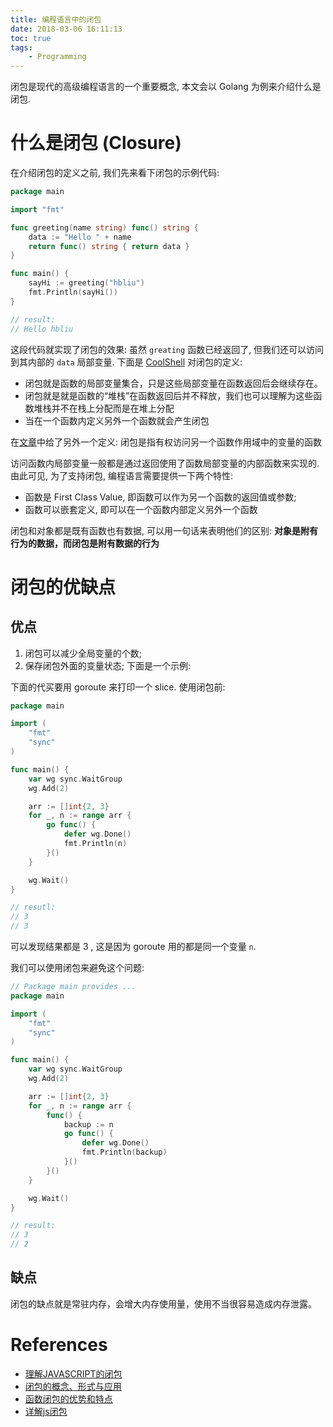 ```yaml
---
title: 编程语言中的闭包
date: 2018-03-06 16:11:13
toc: true
tags:
    - Programming
---
```


闭包是现代的高级编程语言的一个重要概念, 本文会以 Golang 为例来介绍什么是闭包.

<!--more-->

# 什么是闭包 (Closure)

在介绍闭包的定义之前, 我们先来看下闭包的示例代码:

```go
package main

import "fmt"

func greeting(name string) func() string {
	data := "Hello " + name
	return func() string { return data }
}

func main() {
	sayHi := greeting("hbliu")
	fmt.Println(sayHi())
}

// result:
// Hello hbliu
```

这段代码就实现了闭包的效果: 虽然 `greating` 函数已经返回了, 但我们还可以访问到其内部的
`data` 局部变量. 下面是 [CoolShell][CoolShell] 对闭包的定义:

- 闭包就是函数的局部变量集合，只是这些局部变量在函数返回后会继续存在。
- 闭包就是就是函数的“堆栈”在函数返回后并不释放，我们也可以理解为这些函数堆栈并不在栈上分配而是在堆上分配
- 当在一个函数内定义另外一个函数就会产生闭包

在[文章][segment]中给了另外一个定义: 闭包是指有权访问另一个函数作用域中的变量的函数

访问函数内局部变量一般都是通过返回使用了函数局部变量的内部函数来实现的.
由此可见, 为了支持闭包, 编程语言需要提供一下两个特性:

* 函数是 First Class Value, 即函数可以作为另一个函数的返回值或参数;
* 函数可以嵌套定义, 即可以在一个函数内部定义另外一个函数

闭包和对象都是既有函数也有数据, 可以用一句话来表明他们的区别:
**对象是附有行为的数据，而闭包是附有数据的行为**

# 闭包的优缺点

## 优点

1. 闭包可以减少全局变量的个数;
2. 保存闭包外面的变量状态; 下面是一个示例:

下面的代买要用 goroute 来打印一个 slice.  使用闭包前:

```go
package main

import (
	"fmt"
	"sync"
)

func main() {
	var wg sync.WaitGroup
	wg.Add(2)

	arr := []int{2, 3}
	for _, n := range arr {
        go func() {
            defer wg.Done()
            fmt.Println(n)
        }()
	}

	wg.Wait()
}

// resutl:
// 3
// 3
```

可以发现结果都是 3 , 这是因为 goroute 用的都是同一个变量 `n`.

我们可以使用闭包来避免这个问题:

```go
// Package main provides ...
package main

import (
	"fmt"
	"sync"
)

func main() {
	var wg sync.WaitGroup
	wg.Add(2)

	arr := []int{2, 3}
	for _, n := range arr {
		func() {
			backup := n
			go func() {
				defer wg.Done()
				fmt.Println(backup)
			}()
		}()
	}

	wg.Wait()
}

// result:
// 3
// 2
```

## 缺点

闭包的缺点就是常驻内存，会增大内存使用量，使用不当很容易造成内存泄露。

# References

- [理解JAVASCRIPT的闭包](https://coolshell.cn/articles/6731.html)
- [闭包的概念、形式与应用](https://www.ibm.com/developerworks/cn/linux/l-cn-closure/#note_1)
- [函数闭包的优势和特点](https://pengweifu.github.io/2014/11/22/Js-Closure.html)
- [详解js闭包][segment]

[segment]: https://segmentfault.com/a/1190000000652891
[CoolShell]: https://coolshell.cn/articles/6731.html

